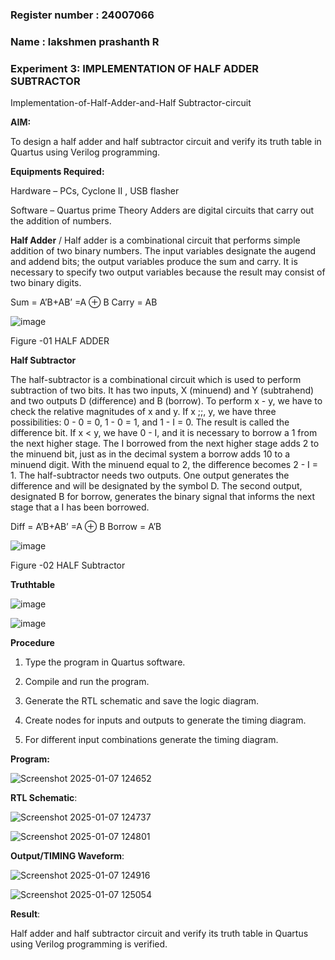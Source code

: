 ### Register number : 24007066
### Name : lakshmen prashanth R
### Experiment 3: IMPLEMENTATION OF HALF ADDER SUBTRACTOR

Implementation-of-Half-Adder-and-Half Subtractor-circuit

**AIM:**

To design a half adder and half subtractor circuit and verify its truth table in Quartus using Verilog programming.

**Equipments Required:**

Hardware – PCs, Cyclone II , USB flasher 

Software – Quartus prime Theory Adders are digital circuits that carry out the addition of numbers.

**Half Adder**
/
Half adder is a combinational circuit that performs simple addition of two binary numbers. The input variables designate the augend and addend bits; the output variables produce the sum and carry. It is necessary to specify two output variables because the result may consist of two binary digits.

Sum = A’B+AB’ =A ⊕ B Carry = AB

![image](https://github.com/naavaneetha/HALF_ADDER_SUBTRACTOR/assets/154305477/bd4a0b2c-cdbc-4184-ab08-81578f121e1f)

Figure -01 HALF ADDER

**Half Subtractor**

The half-subtractor is a combinational circuit which is used to perform subtraction of two bits. It has two inputs, X (minuend) and Y (subtrahend) and two outputs D (difference) and B (borrow). To perform x - y, we have to check the relative magnitudes of x and y. If x ;;, y, we have three possibilities: 0 - 0 = 0, 1 - 0 = 1, and 1 - I = 0. The result is called the difference bit. If x < y, we have 0 - I, and it is necessary to borrow a 1 from the next higher stage. The I borrowed from the next higher stage adds 2 to the minuend bit, just as in the decimal system a borrow adds 10 to a minuend digit. With the minuend equal to 2, the difference becomes 2 - I = 1. The half-subtractor needs two outputs. One output generates the difference and will be designated by the symbol D. The second output, designated B for borrow, generates the binary signal that informs the next stage that a I has been borrowed. 

Diff = A’B+AB’ =A ⊕ B
Borrow = A’B

 ![image](https://github.com/naavaneetha/HALF_ADDER_SUBTRACTOR/assets/154305477/d76b099c-513f-4e7c-843a-e2fd028a531a)

Figure -02 HALF Subtractor

**Truthtable**

![image](https://github.com/user-attachments/assets/d3395e94-060b-4052-b17c-9978433103bb)

![image](https://github.com/user-attachments/assets/525c259f-e97a-4a47-a206-df83d8048021)



**Procedure**

1.	Type the program in Quartus software.

2.	Compile and run the program.

3.	Generate the RTL schematic and save the logic diagram.

4.	Create nodes for inputs and outputs to generate the timing diagram.

5.	For different input combinations generate the timing diagram.


**Program:**

![Screenshot 2025-01-07 124652](https://github.com/user-attachments/assets/39f717f6-9953-49dc-a9f3-7f55b7ab8e72)


**RTL Schematic**:

![Screenshot 2025-01-07 124737](https://github.com/user-attachments/assets/d6402463-d391-4401-8fab-ead6bb7f0f8b)

![Screenshot 2025-01-07 124801](https://github.com/user-attachments/assets/8b522a15-3ae1-48bc-a802-8857d1568dd4)

**Output/TIMING Waveform**:

![Screenshot 2025-01-07 124916](https://github.com/user-attachments/assets/50a14612-07e8-49e3-a031-50474370e8be)

![Screenshot 2025-01-07 125054](https://github.com/user-attachments/assets/c3b1ef93-83fd-41a4-8eed-71ec45382a45)

**Result**:

Half adder and half subtractor circuit and verify its truth table in Quartus using Verilog programming is verified.


